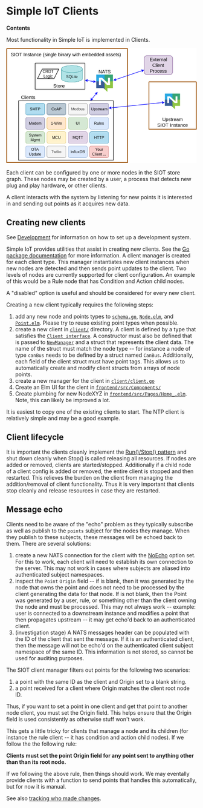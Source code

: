 # Simple IoT Clients

**Contents**

<!-- toc -->

Most functionality in Simple IoT is implemented in Clients.

![app-arch](images/arch-app.png)

Each client can be configured by one or more nodes in the SIOT store graph.
These nodes may be created by a user, a process that detects new plug and play
hardware, or other clients.

A client interacts with the system by listening for new points it is interested
in and sending out points as it acquires new data.

## Creating new clients

See [Development](development.md) for information on how to set up a development
system.

Simple IoT provides utilities that assist in creating new clients. See the
[Go package documentation](https://pkg.go.dev/github.com/simpleiot/simpleiot/client)
for more information. A client manager is created for each client type. This
manager instantiates new client instances when new nodes are detected and then
sends point updates to the client. Two levels of nodes are currently supported
for client configuration. An example of this would be a Rule node that has
Condition and Action child nodes.

A "disabled" option is useful and should be considered for every new client.

Creating a new client typically requires the following steps:

1. add any new node and points types to
   [`schema.go`](https://github.com/simpleiot/simpleiot/blob/master/data/schema.go),
   [`Node.elm`](https://github.com/simpleiot/simpleiot/blob/master/frontend/src/Api/Node.elm),
   and
   [`Point.elm`](https://github.com/simpleiot/simpleiot/blob/master/frontend/src/Api/Point.elm).
   Please try to reuse existing point types when possible.
1. create a new client in
   [`client/`](https://github.com/simpleiot/simpleiot/tree/master/client)
   directory. A client is defined by a type that satisfies the
   [`Client interface`](https://pkg.go.dev/github.com/simpleiot/simpleiot/client#Client).
   A constructor must also be defined that is passed to
   [`NewManager`](https://pkg.go.dev/github.com/simpleiot/simpleiot/client#NewManager)
   and a struct that represents the client data. The name of the struct must
   match the node type -- for instance a node of type `canBus` needs to be
   defined by a struct named `CanBus`. Additionally, each field of the client
   struct must have point tags. This allows us to automatically create and
   modify client structs from arrays of node points.
1. create a new manager for the client in
   [`client/client.go`](https://github.com/simpleiot/simpleiot/blob/master/client/client.go)
1. Create an Elm UI for the clent in
   [`frontend/src/Components/`](https://github.com/simpleiot/simpleiot/tree/master/frontend/src/Components)
1. Create plumbing for new NodeXYZ in
   [`frontend/src/Pages/Home_.elm`](https://github.com/simpleiot/simpleiot/blob/master/frontend/src/Pages/Home_.elm).
   Note, this can likely be improved a lot.

It is easiest to copy one of the existing clients to start. The NTP client is
relatively simple and may be a good example.

## Client lifecycle

It is important the clients cleanly implement the
[Run()/Stop() pattern](architecture-app.md#application-lifecycle) and shut down
cleanly when Stop() is called releasing all resources. If nodes are added or
removed, clients are started/stopped. Additionally if a child node of a client
config is added or removed, the entire client is stopped and then restarted.
This relieves the burden on the client from managing the addition/removal of
client functionality. Thus it is very important that clients stop cleanly and
release resources in case they are restarted.

## Message echo

Clients need to be aware of the "echo" problem as they typically subscribe as
well as publish to the `points` subject for the nodes they manage. When they
publish to these subjects, these messages will be echoed back to them. There are
several solutions:

1. create a new NATS connection for the client with the
   [NoEcho](https://docs.nats.io/using-nats/developer/connecting/noecho) option
   set. For this to work, each client will need to establish its own connection
   to the server. This may not work in cases where subjects are aliased into
   authenticated subject namespaces.
2. inspect the `Point` `Origin` field -- if is blank, then it was generated by
   the node that owns the point and does not need to be processed by the client
   generating the data for that node. If is not blank, then the Point was
   generated by a user, rule, or something other than the client owning the node
   and must be processed. This may not always work -- example: user is connected
   to a downstream instance and modifies a point that then propagates upstream
   -- it may get echo'd back to an authenticated client.
3. (investigation stage) A NATS messages header can be populated with the ID of
   the client that sent the message. If it is an authenticated client, then the
   message will not be echo'd on the authenticated client subject namespace of
   the same ID. This information is not stored, so cannot be used for auditing
   purposes.

The SIOT client manager filters out points for the following two scenarios:

1. a point with the same ID as the client and Origin set to a blank string.
1. a point received for a client where Origin matches the client root node ID.

Thus, if you want to set a point in one client and get that point to another
node client, you must set the Origin field. This helps ensure that the Origin
field is used consistently as otherwise stuff won't work.

This gets a little tricky for clients that manage a node and its children (for
instance the rule client -- it has condition and action child nodes). If we
follow the the following rule:

**Clients must set the point Origin field for any point sent to anything other
than than its root node.**

If we following the above rule, then things should work. We may eventally
provide clients with a function to send points that handles this automatically,
but for now it is manual.

See also [tracking who made changes](data.md#tracking-who-made-changes).
